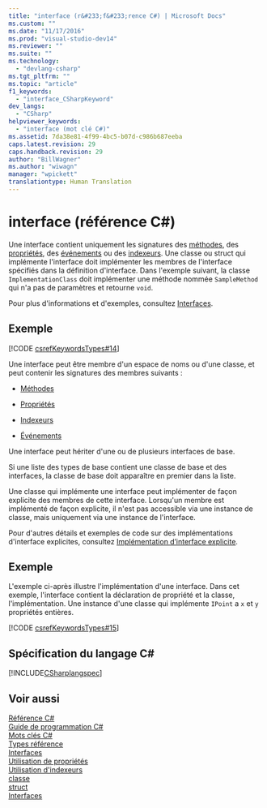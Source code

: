 ```yaml
---
title: "interface (r&#233;f&#233;rence C#) | Microsoft Docs"
ms.custom: ""
ms.date: "11/17/2016"
ms.prod: "visual-studio-dev14"
ms.reviewer: ""
ms.suite: ""
ms.technology: 
  - "devlang-csharp"
ms.tgt_pltfrm: ""
ms.topic: "article"
f1_keywords: 
  - "interface_CSharpKeyword"
dev_langs: 
  - "CSharp"
helpviewer_keywords: 
  - "interface (mot clé C#)"
ms.assetid: 7da38e81-4f99-4bc5-b07d-c986b687eeba
caps.latest.revision: 29
caps.handback.revision: 29
author: "BillWagner"
ms.author: "wiwagn"
manager: "wpickett"
translationtype: Human Translation
---
```

# interface (r&#233;f&#233;rence C#)
Une interface contient uniquement les signatures des [méthodes](../../../csharp/programming-guide/classes-and-structs/methods.md), des [propriétés](../../../csharp/programming-guide/classes-and-structs/properties.md), des [événements](../../../csharp/programming-guide/events/index.md) ou des [indexeurs](../../../csharp/programming-guide/indexers/index.md).  Une classe ou struct qui implémente l'interface doit implémenter les membres de l'interface spécifiés dans la définition d'interface.  Dans l'exemple suivant, la classe `ImplementationClass` doit implémenter une méthode nommée `SampleMethod` qui n'a pas de paramètres et retourne `void`.  
  
 Pour plus d'informations et d'exemples, consultez [Interfaces](../../../csharp/programming-guide/interfaces/index.md).  
  
## Exemple  
 [!CODE [csrefKeywordsTypes#14](../CodeSnippet/VS_Snippets_VBCSharp/csrefKeywordsTypes#14)]  
  
 Une interface peut être membre d'un espace de noms ou d'une classe, et peut contenir les signatures des membres suivants :  
  
-   [Méthodes](../../../csharp/programming-guide/classes-and-structs/methods.md)  
  
-   [Propriétés](../../../csharp/programming-guide/classes-and-structs/using-properties.md)  
  
-   [Indexeurs](../../../csharp/programming-guide/indexers/using-indexers.md)  
  
-   [Événements](../../../csharp/language-reference/keywords/event.md)  
  
 Une interface peut hériter d'une ou de plusieurs interfaces de base.  
  
 Si une liste des types de base contient une classe de base et des interfaces, la classe de base doit apparaître en premier dans la liste.  
  
 Une classe qui implémente une interface peut implémenter de façon explicite des membres de cette interface.  Lorsqu'un membre est implémenté de façon explicite, il n'est pas accessible via une instance de classe, mais uniquement via une instance de l'interface.  
  
 Pour d'autres détails et exemples de code sur des implémentations d'interface explicites, consultez [Implémentation d’interface explicite](../../../csharp/programming-guide/interfaces/explicit-interface-implementation.md).  
  
## Exemple  
 L'exemple ci\-après illustre l'implémentation d'une interface.  Dans cet exemple, l'interface contient la déclaration de propriété et la classe, l'implémentation.  Une instance d'une classe qui implémente `IPoint` a `x` et `y` propriétés entières.  
  
 [!CODE [csrefKeywordsTypes#15](../CodeSnippet/VS_Snippets_VBCSharp/csrefKeywordsTypes#15)]  
  
## Spécification du langage C\#  
 [!INCLUDE[CSharplangspec](../../../csharp/language-reference/keywords/includes/csharplangspec_md.md)]  
  
## Voir aussi  
 [Référence C\#](../../../csharp/language-reference/index.md)   
 [Guide de programmation C\#](../../../csharp/programming-guide/index.md)   
 [Mots clés C\#](../../../csharp/language-reference/keywords/index.md)   
 [Types référence](../../../csharp/language-reference/keywords/reference-types.md)   
 [Interfaces](../../../csharp/programming-guide/interfaces/index.md)   
 [Utilisation de propriétés](../../../csharp/programming-guide/classes-and-structs/using-properties.md)   
 [Utilisation d'indexeurs](../../../csharp/programming-guide/indexers/using-indexers.md)   
 [classe](../../../csharp/language-reference/keywords/class.md)   
 [struct](../../../csharp/language-reference/keywords/struct.md)   
 [Interfaces](../../../csharp/programming-guide/interfaces/index.md)